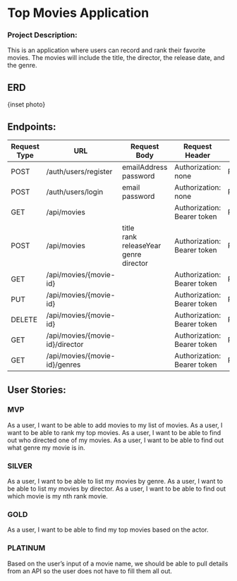 # Top Movies Application

### Project Description:
This is an application where users can record and rank their favorite movies.
The movies will include the title, the director, the release date, and the genre.

## ERD 
{inset photo}

## Endpoints:  

| Request Type | URL| Request Body                                              | Request Header               |         |   
|---|---|-----------------------------------------------------------|------------------------------|---------|    
| POST | /auth/users/register | emailAddress <br> password                                | Authorization: none          | PUBLIC  |
| POST | /auth/users/login | email <br> password                                       | Authorization: none          | PUBLIC  |
| GET | /api/movies |                                                           | Authorization: Bearer token  | PRIVATE |
| POST | /api/movies | title <br> rank <br> releaseYear <br> genre <br> director | Authorization: Bearer token  | PRIVATE |
| GET | /api/movies/{movie-id} | | Authorization: Bearer token  | PRIVATE |
| PUT | /api/movies/{movie-id} | | Authorization: Bearer token  | PRIVATE |
| DELETE | /api/movies/{movie-id} | | Authorization: Bearer token  | PRIVATE |
| GET | /api/movies/{movie-id}/director | | Authorization: Bearer token  | PRIVATE |
| GET | /api/movies/{movie-id}/genres | | Authorization: Bearer token  | PRIVATE |



## User Stories:
### MVP
As a user, I want to be able to add movies to my list of movies.
As a user, I want to be able to rank my top movies.
As a user, I want to be able to find out who directed one of my movies.
As a user, I want to be able to find out what genre my movie is in.


### SILVER
As a user, I want to be able to list my movies by genre.
As a user, I want to be able to list my movies by director.
As a user, I want to be able to find out which movie is my nth rank movie.


### GOLD
As a user, I want to be able to find my top movies based on the actor.


### PLATINUM
Based on the user’s input of a movie name, we should be able to pull details from an API so the user does not have to fill them all out.
